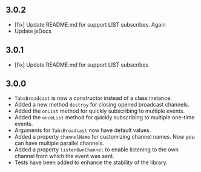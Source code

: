 ## 3.0.2

- [fix] Update README.md for support LIST subscribes. Again
- Update jsDocs

## 3.0.1

- [fix] Update README.md for support LIST subscribes

## 3.0.0

- `TabsBroadcast` is now a constructor instead of a class instance.
- Added a new method `destroy` for closing opened broadcast channels.
- Added the `onList` method for quickly subscribing to multiple events.
- Added the `onceList` method for quickly subscribing to multiple one-time events.
- Arguments for `TabsBroadcast` now have default values.
- Added a property `channelName` for customizing channel names. Now you can have multiple parallel channels.
- Added a property `listenOwnChannel` to enable listening to the own channel from which the event was sent.
- Tests have been added to enhance the stability of the library.


